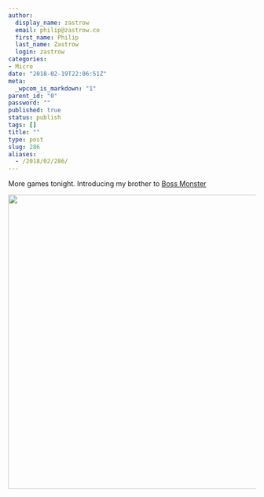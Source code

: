 ```yaml
---
author:
  display_name: zastrow
  email: philip@zastrow.co
  first_name: Philip
  last_name: Zastrow
  login: zastrow
categories:
- Micro
date: "2018-02-19T22:06:51Z"
meta:
  _wpcom_is_markdown: "1"
parent_id: "0"
password: ""
published: true
status: publish
tags: []
title: ""
type: post
slug: 286
aliases:
  - /2018/02/286/
---
```

<p>More games tonight. Introducing my brother to <a href="https://www.amazon.com/Boss-Monster-Dungeon-Building-Card/dp/B00DK3P856?SubscriptionId=AKIAILSHYYTFIVPWUY6Q&amp;tag=duckduckgo-osx-20&amp;linkCode=xm2&amp;camp=2025&amp;creative=165953&amp;creativeASIN=B00DK3P856">Boss Monster</a></p>
<p><img src="/assets/2018/02/69b62cca9e2042e1ade51f38f394b95d.jpg" width="600" height="600" /></p>
